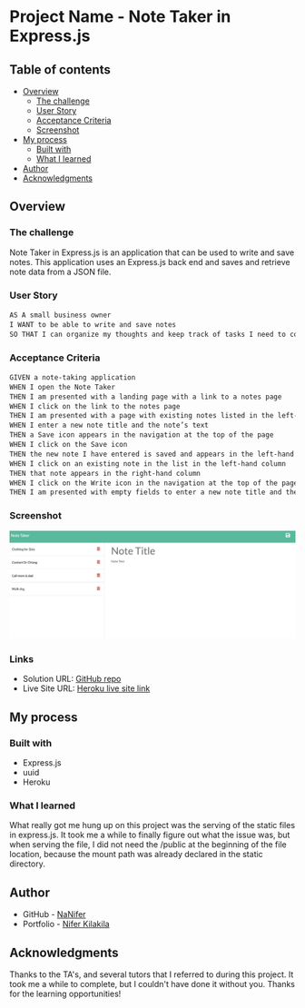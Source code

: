 # Project Name - Note Taker in Express.js

## Table of contents

- [Overview](#overview)
  - [The challenge](#the-challenge)
  - [User Story](#user-story)
  - [Acceptance Criteria](#acceptance-criteria)
  - [Screenshot](#screenshot)
- [My process](#my-process)
  - [Built with](#built-with)
  - [What I learned](#what-i-learned)
- [Author](#author)
- [Acknowledgments](#acknowledgments)


## Overview

### The challenge

Note Taker in Express.js is an application that can be used to write and save notes. This application uses an Express.js back end and saves and retrieve note data from a JSON file.

### User Story

```md
AS A small business owner
I WANT to be able to write and save notes
SO THAT I can organize my thoughts and keep track of tasks I need to complete
```
### Acceptance Criteria

```md
GIVEN a note-taking application
WHEN I open the Note Taker
THEN I am presented with a landing page with a link to a notes page
WHEN I click on the link to the notes page
THEN I am presented with a page with existing notes listed in the left-hand column, plus empty fields to enter a new note title and the note’s text in the right-hand column
WHEN I enter a new note title and the note’s text
THEN a Save icon appears in the navigation at the top of the page
WHEN I click on the Save icon
THEN the new note I have entered is saved and appears in the left-hand column with the other existing notes
WHEN I click on an existing note in the list in the left-hand column
THEN that note appears in the right-hand column
WHEN I click on the Write icon in the navigation at the top of the page
THEN I am presented with empty fields to enter a new note title and the note’s text in the right-hand column
```
### Screenshot

![](./public/assets/images/Note-taker-screenshot.png)


### Links

- Solution URL: [GitHub repo](https://github.com/NaNifer/Note-Taker-in-Express.js)
- Live Site URL: [Heroku live site link](https://todos-in-express.herokuapp.com/)

## My process

### Built with

- Express.js
- uuid
- Heroku


### What I learned

What really got me hung up on this project was the serving of the static files in express.js. It took me a while to finally figure out what the issue was, but when serving the file, I did not need the /public at the beginning of the file location, because the mount path was already declared in the static directory. 

## Author

- GitHub - [NaNifer](https://github.com/NaNifer)
- Portfolio - [Nifer Kilakila](https://nanifer.github.io/Nifer-Kilakila-Portfolio-h2/)

## Acknowledgments

Thanks to the TA's, and several tutors that I referred to during this project. It took me a while to complete, but I couldn't have done it without you. Thanks for the learning opportunities!